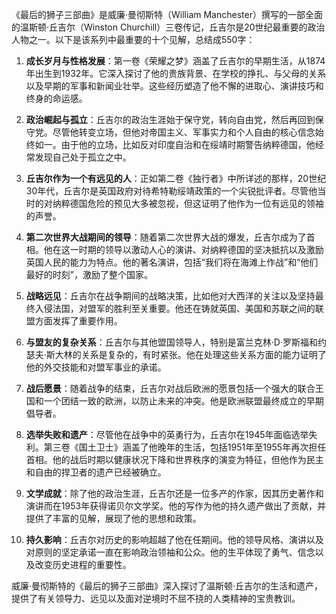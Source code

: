 《最后的狮子三部曲》是威廉·曼彻斯特（William Manchester）撰写的一部全面的温斯顿·丘吉尔（Winston Churchill）三卷传记，丘吉尔是20世纪最重要的政治人物之一。以下是该系列中最重要的十个见解，总结成550字：

1. **成长岁月与性格发展**：第一卷《荣耀之梦》涵盖了丘吉尔的早期生活，从1874年出生到1932年。它深入探讨了他的贵族背景、在学校的挣扎、与父母的关系以及早期的军事和新闻业壮举。这些经历塑造了他不懈的进取心、演讲技巧和终身的命运感。

2. **政治崛起与孤立**：丘吉尔的政治生涯始于保守党，转向自由党，然后再回到保守党。尽管他转变立场，但他对帝国主义、军事实力和个人自由的核心信念始终如一。由于他的立场，比如反对印度自治和在绥靖时期警告纳粹德国，他经常发现自己处于孤立之中。

3. **丘吉尔作为一个有远见的人**：正如第二卷《独行者》中所详述的那样，20世纪30年代，丘吉尔是英国政府对待希特勒绥靖政策的一个尖锐批评者。尽管他当时的对纳粹德国危险的预见大多被忽视，但这证明了他作为一位有远见的领袖的声誉。

4. **第二次世界大战期间的领导**：随着第二次世界大战的爆发，丘吉尔成为了首相。他在这一时期的领导以激动人心的演讲、对纳粹德国的坚决抵抗以及激励英国人民的能力为特点。他的著名演讲，包括“我们将在海滩上作战”和“他们最好的时刻”，激励了整个国家。

5. **战略远见**：丘吉尔在战争期间的战略决策，比如他对大西洋的关注以及坚持最终入侵法国，对盟军的胜利至关重要。他还在铸就英国、美国和苏联之间的联盟方面发挥了重要作用。

6. **与盟友的复杂关系**：丘吉尔与其他盟国领导人，特别是富兰克林·D·罗斯福和约瑟夫·斯大林的关系是复杂的，有时紧张。他在处理这些关系方面的能力证明了他的外交技能和对盟军事业的承诺。

7. **战后愿景**：随着战争的结束，丘吉尔对战后欧洲的愿景包括一个强大的联合王国和一个团结一致的欧洲，以防止未来的冲突。他是欧洲联盟最终成立的早期倡导者。

8. **选举失败和遗产**：尽管他在战争中的英勇行为，丘吉尔在1945年面临选举失利。第三卷《国土卫士》涵盖了他晚年的生活，包括1951年至1955年再次担任首相。他的战后时期以健康状况下降和世界秩序的演变为特征，但他作为民主和自由的捍卫者的遗产已经被确立。

9. **文学成就**：除了他的政治生涯，丘吉尔还是一位多产的作家，因其历史著作和演讲而在1953年获得诺贝尔文学奖。他的写作为他的持久遗产做出了贡献，并提供了丰富的见解，展现了他的思想和政策。

10. **持久影响**：丘吉尔对历史的影响超越了他在任期间。他的领导风格、演讲以及对原则的坚定承诺一直在影响政治领袖和公众。他的生平体现了勇气、信念以及改变历史进程的重要性。

威廉·曼彻斯特的《最后的狮子三部曲》深入探讨了温斯顿·丘吉尔的生活和遗产，提供了有关领导力、远见以及面对逆境时不屈不挠的人类精神的宝贵教训。